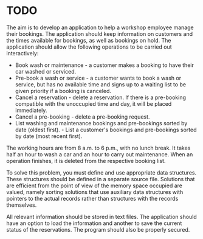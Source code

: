 # TODO

The aim is to develop an application to help a workshop employee manage their bookings. The application should keep information on customers and the times available for bookings, as well as bookings on hold. The application should allow the following operations to be carried out interactively:

- Book wash or maintenance - a customer makes a booking to have their car washed or serviced.
 - Pre-book a wash or service - a customer wants to book a wash or service, but has no available time and signs up to a waiting list to be given priority if a booking is canceled. 
- Cancel a reservation - delete a reservation. If there is a pre-booking compatible with the unoccupied time and day, it will be placed immediately.
- Cancel a pre-booking - delete a pre-booking request. 
- List washing and maintenance bookings and pre-bookings sorted by date (oldest first). -
 List a customer's bookings and pre-bookings sorted by date (most recent first).

The working hours are from 8 a.m. to 6 p.m., with no lunch break. It takes half an hour to wash a car and an hour to carry out maintenance. When an operation finishes, it is deleted from the respective booking list.

To solve this problem, you must define and use appropriate data structures. These structures should be defined in a separate source file. Solutions that are efficient from the point of view of the memory space occupied are valued, namely sorting solutions that use auxiliary data structures with pointers to the actual records rather than structures with the records themselves.

All relevant information should be stored in text files. The application should have an option to load the information and another to save the current status of the reservations. The program should also be properly secured.
